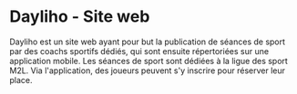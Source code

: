 # Dayliho - Site web

Dayliho est un site web ayant pour but la publication de séances de sport par des coachs sportifs dédiés, qui sont ensuite répertoriées sur une application mobile. 
Les séances de sport sont dédiées à la ligue des sport M2L.
Via l'application, des joueurs peuvent s'y inscrire pour réserver leur place.
